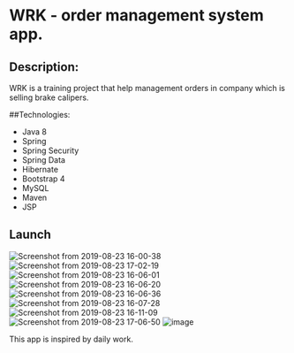 # WRK - order management system app.


## Description:

WRK is a training project that help management orders in company which is selling brake calipers.

##Technologies:


<ul>
<li>Java 8</li>
<li>Spring</li>
<li>Spring Security</li>
<li>Spring Data</li>
<li>Hibernate</li>
<li>Bootstrap 4</li>
<li>MySQL</li>
<li>Maven</li>
<li>JSP</li>
</ul>


## Launch





![Screenshot from 2019-08-23 16-00-38](https://user-images.githubusercontent.com/45847111/63598947-dc2f7080-c5c0-11e9-9a4a-e9aa4ff0d4f7.png)
![Screenshot from 2019-08-23 17-02-19](https://user-images.githubusercontent.com/45847111/63602944-e0f82280-c5c8-11e9-8f3a-6bd7e31f5ff0.png)
![Screenshot from 2019-08-23 16-06-01](https://user-images.githubusercontent.com/45847111/63598949-ddf93400-c5c0-11e9-8e73-2dc014fdf7d2.png)
![Screenshot from 2019-08-23 16-06-20](https://user-images.githubusercontent.com/45847111/63598952-dfc2f780-c5c0-11e9-99be-616a6144acbe.png)
![Screenshot from 2019-08-23 16-06-36](https://user-images.githubusercontent.com/45847111/63598955-e0f42480-c5c0-11e9-9530-df597ba606f8.png)
![Screenshot from 2019-08-23 16-07-28](https://user-images.githubusercontent.com/45847111/63598958-e2bde800-c5c0-11e9-8eca-974b779a1c50.png)
![Screenshot from 2019-08-23 16-11-09](https://user-images.githubusercontent.com/45847111/63598961-e487ab80-c5c0-11e9-9f5f-85ef2b1e9e2d.png)
![Screenshot from 2019-08-23 17-06-50](https://user-images.githubusercontent.com/45847111/63602997-f9683d00-c5c8-11e9-8ba9-d38e95d4b7b3.png)
![image](https://user-images.githubusercontent.com/45847111/73555140-57892e00-444d-11ea-870b-9b888d70dfc3.png)

This app is inspired by daily work.
 
